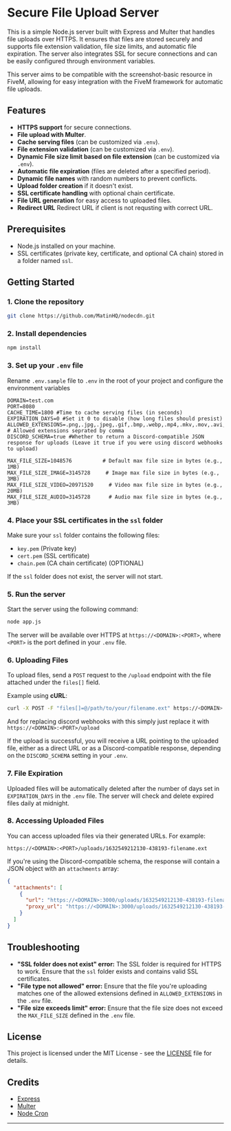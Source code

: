 
# Secure File Upload Server

This is a simple Node.js server built with Express and Multer that handles file uploads over HTTPS. It ensures that files are stored securely and supports file extension validation, file size limits, and automatic file expiration. The server also integrates SSL for secure connections and can be easily configured through environment variables.

This server aims to be compatible with the screenshot-basic resource in FiveM, allowing for easy integration with the FiveM framework for automatic file uploads.

## Features
- **HTTPS support** for secure connections.
- **File upload with Multer**.
- **Cache serving files** (can be customized via `.env`).
- **File extension validation** (can be customized via `.env`).
- **Dynamic File size limit based on file extension** (can be customized via `.env`).
- **Automatic file expiration** (files are deleted after a specified period).
- **Dynamic file names** with random numbers to prevent conflicts.
- **Upload folder creation** if it doesn't exist.
- **SSL certificate handling** with optional chain certificate.
- **File URL generation** for easy access to uploaded files.
- **Redirect URL** Redirect URL if client is not requsting with correct URL.

## Prerequisites
- Node.js installed on your machine.
- SSL certificates (private key, certificate, and optional CA chain) stored in a folder named `ssl`.

## Getting Started

### 1. Clone the repository

```bash
git clone https://github.com/MatinHQ/nodecdn.git
```

### 2. Install dependencies

```bash
npm install
```

### 3. Set up your `.env` file

Rename `.env.sample` file to `.env` in the root of your project and configure the environment variables

```env
DOMAIN=test.com
PORT=8080
CACHE_TIME=1800 #Time to cache serving files (in seconds) 
EXPIRATION_DAYS=0 #Set it 0 to disable (how long files should presist)
ALLOWED_EXTENSIONS=.png,.jpg,.jpeg,.gif,.bmp,.webp,.mp4,.mkv,.mov,.avi,.flv,.wmv,.webm,.mpg,.mpeg,.3gp,.m4v,.mp3,.wav,.aac,.flac,.ogg,.wma,.m4a # Allowed extensions seprated by comma
DISCORD_SCHEMA=true #Whether to return a Discord-compatible JSON response for uploads (Leave it true if you were using discord webhooks to upload)

MAX_FILE_SIZE=1048576          # Default max file size in bytes (e.g., 1MB)
MAX_FILE_SIZE_IMAGE=3145728     # Image max file size in bytes (e.g., 3MB)
MAX_FILE_SIZE_VIDEO=20971520     # Video max file size in bytes (e.g., 20MB)
MAX_FILE_SIZE_AUDIO=3145728      # Audio max file size in bytes (e.g., 3MB)
```

### 4. Place your SSL certificates in the `ssl` folder

Make sure your `ssl` folder contains the following files:
- `key.pem` (Private key)
- `cert.pem` (SSL certificate)
- `chain.pem` (CA chain certificate) (OPTIONAL)

If the `ssl` folder does not exist, the server will not start.

### 5. Run the server

Start the server using the following command:

```bash
node app.js
```

The server will be available over HTTPS at `https://<DOMAIN>:<PORT>`, where `<PORT>` is the port defined in your `.env` file.

### 6. Uploading Files

To upload files, send a `POST` request to the `/upload` endpoint with the file attached under the `files[]` field.

Example using **cURL**:

```bash
curl -X POST -F "files[]=@/path/to/your/filename.ext" https://<DOMAIN>:<PORT>/upload
```

And for replacing discord webhooks with this simply just replace it with `https://<DOMAIN>:<PORT>/upload`

If the upload is successful, you will receive a URL pointing to the uploaded file, either as a direct URL or as a Discord-compatible response, depending on the `DISCORD_SCHEMA` setting in your `.env`.

### 7. File Expiration

Uploaded files will be automatically deleted after the number of days set in `EXPIRATION_DAYS` in the `.env` file. The server will check and delete expired files daily at midnight.

### 8. Accessing Uploaded Files

You can access uploaded files via their generated URLs. For example:

```
https://<DOMAIN>:<PORT>/uploads/1632549212130-438193-filename.ext
```

If you're using the Discord-compatible schema, the response will contain a JSON object with an `attachments` array:

```json
{
  "attachments": [
    {
      "url": "https://<DOMAIN>:3000/uploads/1632549212130-438193-filename.ext",
      "proxy_url": "https://<DOMAIN>:3000/uploads/1632549212130-438193-filename.ext"
    }
  ]
}
```

## Troubleshooting

- **"SSL folder does not exist" error:** The SSL folder is required for HTTPS to work. Ensure that the `ssl` folder exists and contains valid SSL certificates.
- **"File type not allowed" error:** Ensure that the file you're uploading matches one of the allowed extensions defined in `ALLOWED_EXTENSIONS` in the `.env` file.
- **"File size exceeds limit" error:** Ensure that the file size does not exceed the `MAX_FILE_SIZE` defined in the `.env` file.

## License
This project is licensed under the MIT License - see the [LICENSE](LICENSE) file for details.

## Credits
- [Express](https://expressjs.com/)
- [Multer](https://www.npmjs.com/package/multer)
- [Node Cron](https://www.npmjs.com/package/node-cron)

---
